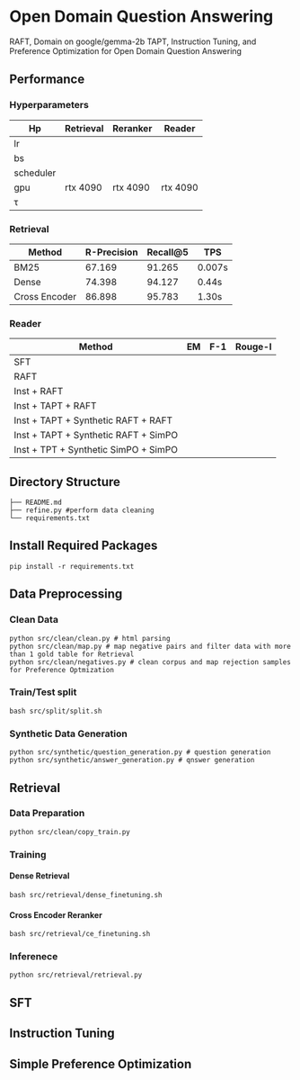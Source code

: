 # Open Domain Question Answering
RAFT, Domain  on google/gemma-2b TAPT, Instruction Tuning, and Preference Optimization for Open Domain Question Answering
## Performance
### Hyperparameters
| Hp | Retrieval | Reranker | Reader | 
| ------------- | ------------- | ------------- | ------------- |
| lr |  |  |  |
| bs |  |  |  |
| scheduler |  |  |  |
| gpu | rtx 4090  | rtx 4090  | rtx 4090  |
| τ |  |  |  |
### Retrieval
| Method | R-Precision | Recall@5 | TPS | 
| ------------- | ------------- | ------------- | ------------- |
| BM25 | 67.169 | 91.265 | 0.007s |
| Dense | 74.398  | 94.127 | 0.44s |
| Cross Encoder | 86.898 | 95.783 | 1.30s |

### Reader
| Method | EM | F-1 | Rouge-l |
| ------------- | ------------- | ------------- |------------- |
| SFT |  |   | |
| RAFT |   |   | |
| Inst + RAFT |   |   | |
| Inst + TAPT + RAFT |   |   | |
| Inst + TAPT + Synthetic RAFT + RAFT |   |   | |
| Inst + TAPT + Synthetic RAFT + SimPO|   |   | |
| Inst + TPT + Synthetic SimPO + SimPO |   |   | |

## Directory Structure
```
├── README.md
├── refine.py #perform data cleaning
└── requirements.txt
```

## Install Required Packages
```pip install -r requirements.txt```

## Data Preprocessing
### Clean Data
```
python src/clean/clean.py # html parsing
python src/clean/map.py # map negative pairs and filter data with more than 1 gold table for Retrieval
python src/clean/negatives.py # clean corpus and map rejection samples for Preference Optmization
```
### Train/Test split
```
bash src/split/split.sh
```

### Synthetic Data Generation
```
python src/synthetic/question_generation.py # question generation
python src/synthetic/answer_generation.py # qnswer generation
```

## Retrieval
### Data Preparation
```python src/clean/copy_train.py```
### Training
#### Dense Retrieval
```bash src/retrieval/dense_finetuning.sh```
#### Cross Encoder Reranker
```bash src/retrieval/ce_finetuning.sh```
### Inferenece
```python src/retrieval/retrieval.py```



## SFT

## Instruction Tuning

## Simple Preference Optimization
